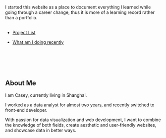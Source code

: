 <!-- # Welcome to the Lane -->
<br/>
I started this website as a place to document everything I learned while going through a career change,
thus it is more of a learning record rather than a portfolio.
<br/><br/>

- [Project List](project.md)
<!-- - [Personalized Data Science Learning Path](post/main.md) -->
- [What am I doing recently](now.md)



<br/><br/><br/><br/>
## About Me

I am Casey, currently living in Shanghai. 

I worked as a data analyst for almost two years, and recently switched to front-end developer.

With passion for data visualization and web development, I want to combine the knowledge of both fields, create aesthetic and user-friendly websites, and showcase data in better ways.